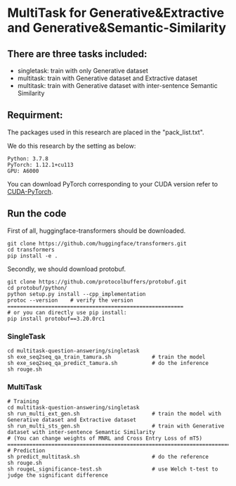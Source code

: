 # MultiTask for Generative&amp;Extractive and Generative&amp;Semantic-Similarity

## There are three tasks included:
- singletask: train with only Generative dataset
- multitask: train with Generative dataset and Extractive dataset
- multitask: train with Generative dataset with inter-sentence Semantic Similarity

## Requirment:
The packages used in this research are placed in the "pack_list.txt".

We do this research by the setting as below:
```
Python: 3.7.8
PyTorch: 1.12.1+cu113 
GPU: A6000
```
You can download PyTorch corresponding to your CUDA version refer to [CUDA-PyTorch](https://pytorch.org/get-started/previous-versions/).
## Run the code
First of all, huggingface-transformers should be downloaded.
```
git clone https://github.com/huggingface/transformers.git
cd transformers
pip install -e .
```
Secondly, we should download protobuf.
```
git clone https://github.com/protocolbuffers/protobuf.git
cd protobuf/python/
python setup.py install --cpp_implementation
protoc --version    # verify the version
========================================================
# or you can directly use pip install:
pip install protobuf==3.20.0rc1
```
### SingleTask
```
cd multitask-question-answering/singletask
sh exe_seq2seq_qa_train_tamura.sh             # train the model
sh exe_seq2seq_qa_predict_tamura.sh           # do the inference
sh rouge.sh
```
### MultiTask
```
# Training
cd multitask-question-answering/singletask
sh run_multi_ext_gen.sh                       # train the model with Generative dataset and Extractive dataset
sh run_multi_sts_gen.sh                       # train with Generative dataset with inter-sentence Semantic Similarity
# (You can change weights of MNRL and Cross Entry Loss of mT5)
=======================================================================================================================
# Prediction
sh predict_multitask.sh                       # do the reference
sh rouge.sh
sh rougeL_significance-test.sh                # use Welch t-test to judge the significant difference

```
